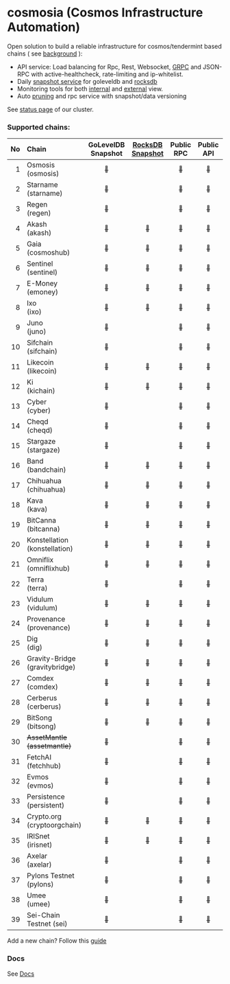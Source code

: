 # cosmosia (Cosmos Infrastructure Automation)

Open solution to build a reliable infrastructure for cosmos/tendermint based chains ( see [background](https://github.com/cosmos/chain-registry/issues/214) ):
- API service: Load balancing for Rpc, Rest, Websocket, [GRPC](docs/grpc.md) and JSON-RPC with active-healthcheck, rate-limiting and ip-whitelist.
- Daily [snapshot service](https://snapshot.notional.ventures/) for goleveldb and [rocksdb](/docs/rocksdb.md)
- Monitoring tools for both [internal](docs/rpc_monitor.md) and [external](https://status.notional.ventures/) view.
- Auto [pruning](https://github.com/notional-labs/cosmprund) and rpc service with snapshot/data versioning

See [status page](https://status.notional.ventures/) of our cluster.

### Supported chains:
| No | Chain                             | GoLevelDB<br>Snapshot                                                   | [RocksDB<br>Snapshot](/docs/rocksdb.md)                                         | Public<br>RPC                                              | Public<br>API                                              | Public<br>GRPC                                              | [Statesync](docs/statesync.md) |
|---:|:----------------------------------|:-----------------------------------------------------------------------:|:-------------------------------------------------------------------------------:|:----------------------------------------------------------:|:----------------------------------------------------------:|:-----------------------------------------------------------:|:------------------------------:|
| 1  | Osmosis<br>(osmosis)              | [<sub>:link:</sub>](https://snapshot.notional.ventures/osmosis/)        |                                                                                 | [<sub>:link:</sub>](https://rpc-osmosis-ia.notional.ventures/)        | [<sub>:link:</sub>](https://api-osmosis-ia.notional.ventures/)        | [<sub>:link:</sub>](https://grpc-osmosis-ia.notional.ventures/)        | :x:                            | 
| 2  | Starname<br>(starname)            | [<sub>:link:</sub>](https://snapshot.notional.ventures/starname/)       |                                                                                 | [<sub>:link:</sub>](https://rpc-starname-ia.notional.ventures/)       | [<sub>:link:</sub>](https://api-starname-ia.notional.ventures/)       | [<sub>:link:</sub>](https://grpc-starname-ia.notional.ventures/)       | :x:                            |
| 3  | Regen<br>(regen)                  | [<sub>:link:</sub>](https://snapshot.notional.ventures/regen/)          |                                                                                 | [<sub>:link:</sub>](https://rpc-regen-ia.notional.ventures/)          | [<sub>:link:</sub>](https://api-regen-ia.notional.ventures/)          | [<sub>:link:</sub>](https://grpc-regen-ia.notional.ventures/)          | :white_check_mark:             |
| 4  | Akash<br>(akash)                  | [<sub>:link:</sub>](https://snapshot.notional.ventures/akash/)          | [<sub>:link:</sub>](https://snapshot.notional.ventures/akash/rocksdb/)          | [<sub>:link:</sub>](https://rpc-akash-ia.notional.ventures/)          | [<sub>:link:</sub>](https://api-akash-ia.notional.ventures/)          | [<sub>:link:</sub>](https://grpc-akash-ia.notional.ventures/)          | :white_check_mark:             |
| 5  | Gaia<br>(cosmoshub)               | [<sub>:link:</sub>](https://snapshot.notional.ventures/cosmoshub/)      | [<sub>:link:</sub>](https://snapshot.notional.ventures/cosmoshub/rocksdb/)      | [<sub>:link:</sub>](https://rpc-cosmoshub-ia.notional.ventures/)      | [<sub>:link:</sub>](https://api-cosmoshub-ia.notional.ventures/)      | [<sub>:link:</sub>](https://grpc-cosmoshub-ia.notional.ventures/)      | :white_check_mark:             |
| 6  | Sentinel<br>(sentinel)            | [<sub>:link:</sub>](https://snapshot.notional.ventures/sentinel/)       | [<sub>:link:</sub>](https://snapshot.notional.ventures/sentinel/rocksdb/)       | [<sub>:link:</sub>](https://rpc-sentinel-ia.notional.ventures/)       | [<sub>:link:</sub>](https://api-sentinel-ia.notional.ventures/)       | [<sub>:link:</sub>](https://grpc-sentinel-ia.notional.ventures/)       | :white_check_mark:             |
| 7  | E-Money<br>(emoney)               | [<sub>:link:</sub>](https://snapshot.notional.ventures/emoney/)         | [<sub>:link:</sub>](https://snapshot.notional.ventures/emoney/rocksdb/)         | [<sub>:link:</sub>](https://rpc-emoney-ia.notional.ventures/)         | [<sub>:link:</sub>](https://api-emoney-ia.notional.ventures/)         | [<sub>:link:</sub>](https://grpc-emoney-ia.notional.ventures/)         | :white_check_mark:             |
| 8  | Ixo<br>(ixo)                      | [<sub>:link:</sub>](https://snapshot.notional.ventures/ixo/)            | [<sub>:link:</sub>](https://snapshot.notional.ventures/ixo/rocksdb/)            | [<sub>:link:</sub>](https://rpc-ixo-ia.notional.ventures/)            | [<sub>:link:</sub>](https://api-ixo-ia.notional.ventures/)            | [<sub>:link:</sub>](https://grpc-ixo-ia.notional.ventures/)            | :white_check_mark:             |
| 9  | Juno<br>(juno)                    | [<sub>:link:</sub>](https://snapshot.notional.ventures/juno/)           |                                                                                 | [<sub>:link:</sub>](https://rpc-juno-ia.notional.ventures/)           | [<sub>:link:</sub>](https://api-juno-ia.notional.ventures/)           | [<sub>:link:</sub>](https://grpc-juno-ia.notional.ventures/)           | :x:                            |
| 10 | Sifchain<br>(sifchain)            | [<sub>:link:</sub>](https://snapshot.notional.ventures/sifchain/)       |                                                                                 | [<sub>:link:</sub>](https://rpc-sifchain-ia.notional.ventures/)       | [<sub>:link:</sub>](https://api-sifchain-ia.notional.ventures/)       | [<sub>:link:</sub>](https://grpc-sifchain-ia.notional.ventures/)       | :white_check_mark:             |
| 11 | Likecoin<br>(likecoin)            | [<sub>:link:</sub>](https://snapshot.notional.ventures/likecoin/)       | [<sub>:link:</sub>](https://snapshot.notional.ventures/likecoin/rocksdb/)       | [<sub>:link:</sub>](https://rpc-likecoin-ia.notional.ventures/)       | [<sub>:link:</sub>](https://api-likecoin-ia.notional.ventures/)       | [<sub>:link:</sub>](https://grpc-likecoin-ia.notional.ventures/)       | :white_check_mark:             |
| 12 | Ki<br>(kichain)                   | [<sub>:link:</sub>](https://snapshot.notional.ventures/kichain/)        | [<sub>:link:</sub>](https://snapshot.notional.ventures/kichain/rocksdb/)        | [<sub>:link:</sub>](https://rpc-kichain-ia.notional.ventures/)        | [<sub>:link:</sub>](https://api-kichain-ia.notional.ventures/)        | [<sub>:link:</sub>](https://grpc-kichain-ia.notional.ventures/)        | :white_check_mark:             |
| 13 | Cyber<br>(cyber)                  | [<sub>:link:</sub>](https://snapshot.notional.ventures/cyber/)          |                                                                                 | [<sub>:link:</sub>](https://rpc-cyber-ia.notional.ventures/)          | [<sub>:link:</sub>](https://api-cyber-ia.notional.ventures/)          | [<sub>:link:</sub>](https://grpc-cyber-ia.notional.ventures/)          | :x:                            |
| 14 | Cheqd<br>(cheqd)                  | [<sub>:link:</sub>](https://snapshot.notional.ventures/cheqd/)          |                                                                                 | [<sub>:link:</sub>](https://rpc-cheqd-ia.notional.ventures/)          | [<sub>:link:</sub>](https://api-cheqd-ia.notional.ventures/)          | [<sub>:link:</sub>](https://grpc-cheqd-ia.notional.ventures/)          | :x:                            |
| 15 | Stargaze<br>(stargaze)            | [<sub>:link:</sub>](https://snapshot.notional.ventures/stargaze/)       |                                                                                 | [<sub>:link:</sub>](https://rpc-stargaze-ia.notional.ventures/)       | [<sub>:link:</sub>](https://api-stargaze-ia.notional.ventures/)       | [<sub>:link:</sub>](https://grpc-stargaze-ia.notional.ventures/)       | :x:                            |
| 16 | Band<br>(bandchain)               | [<sub>:link:</sub>](https://snapshot.notional.ventures/bandchain/)      | [<sub>:link:</sub>](https://snapshot.notional.ventures/bandchain/rocksdb/)      | [<sub>:link:</sub>](https://rpc-bandchain-ia.notional.ventures/)      | [<sub>:link:</sub>](https://api-bandchain-ia.notional.ventures/)      | [<sub>:link:</sub>](https://grpc-bandchain-ia.notional.ventures/)      | :white_check_mark:             |
| 17 | Chihuahua<br>(chihuahua)          | [<sub>:link:</sub>](https://snapshot.notional.ventures/chihuahua/)      | [<sub>:link:</sub>](https://snapshot.notional.ventures/chihuahua/rocksdb/)      | [<sub>:link:</sub>](https://rpc-chihuahua-ia.notional.ventures/)      | [<sub>:link:</sub>](https://api-chihuahua-ia.notional.ventures/)      | [<sub>:link:</sub>](https://grpc-chihuahua-ia.notional.ventures/)      | :white_check_mark:             |
| 18 | Kava<br>(kava)                    | [<sub>:link:</sub>](https://snapshot.notional.ventures/kava/)           | [<sub>:link:</sub>](https://snapshot.notional.ventures/kava/rocksdb/)           | [<sub>:link:</sub>](https://rpc-kava-ia.notional.ventures/)           | [<sub>:link:</sub>](https://api-kava-ia.notional.ventures/)           | [<sub>:link:</sub>](https://grpc-kava-ia.notional.ventures/)           | :white_check_mark:             |
| 19 | BitCanna<br>(bitcanna)            | [<sub>:link:</sub>](https://snapshot.notional.ventures/bitcanna/)       | [<sub>:link:</sub>](https://snapshot.notional.ventures/bitcanna/rocksdb/)       | [<sub>:link:</sub>](https://rpc-bitcanna-ia.notional.ventures/)       | [<sub>:link:</sub>](https://api-bitcanna-ia.notional.ventures/)       | [<sub>:link:</sub>](https://grpc-bitcanna-ia.notional.ventures/)       | :white_check_mark:             |
| 20 | Konstellation<br>(konstellation)  | [<sub>:link:</sub>](https://snapshot.notional.ventures/konstellation/)  | [<sub>:link:</sub>](https://snapshot.notional.ventures/konstellation/rocksdb/)  | [<sub>:link:</sub>](https://rpc-konstellation-ia.notional.ventures/)  | [<sub>:link:</sub>](https://api-konstellation-ia.notional.ventures/)  | [<sub>:link:</sub>](https://grpc-konstellation-ia.notional.ventures/)  | :white_check_mark:             |
| 21 | Omniflix<br>(omniflixhub)         | [<sub>:link:</sub>](https://snapshot.notional.ventures/omniflixhub/)    | [<sub>:link:</sub>](https://snapshot.notional.ventures/omniflixhub/rocksdb/)    | [<sub>:link:</sub>](https://rpc-omniflixhub-ia.notional.ventures/)    | [<sub>:link:</sub>](https://api-omniflixhub-ia.notional.ventures/)    | [<sub>:link:</sub>](https://grpc-omniflixhub-ia.notional.ventures/)    | :white_check_mark:             |
| 22 | Terra<br>(terra)                  | [<sub>:link:</sub>](https://snapshot.notional.ventures/terra/)          |                                                                                 | [<sub>:link:</sub>](https://rpc-terra-ia.notional.ventures/)          | [<sub>:link:</sub>](https://api-terra-ia.notional.ventures/)          | [<sub>:link:</sub>](https://grpc-terra-ia.notional.ventures/)          | :x:                            |
| 23 | Vidulum<br>(vidulum)              | [<sub>:link:</sub>](https://snapshot.notional.ventures/vidulum/)        | [<sub>:link:</sub>](https://snapshot.notional.ventures/vidulum/rocksdb/)        | [<sub>:link:</sub>](https://rpc-vidulum-ia.notional.ventures/)        | [<sub>:link:</sub>](https://api-vidulum-ia.notional.ventures/)        | [<sub>:link:</sub>](https://grpc-vidulum-ia.notional.ventures/)        | :white_check_mark:             |
| 24 | Provenance<br>(provenance)        | [<sub>:link:</sub>](https://snapshot.notional.ventures/provenance/)     | [<sub>:link:</sub>](https://snapshot.notional.ventures/provenance/rocksdb/)     | [<sub>:link:</sub>](https://rpc-provenance-ia.notional.ventures/)     | [<sub>:link:</sub>](https://api-provenance-ia.notional.ventures/)     | [<sub>:link:</sub>](https://grpc-provenance-ia.notional.ventures/)     | :white_check_mark:             |
| 25 | Dig<br>(dig)                      | [<sub>:link:</sub>](https://snapshot.notional.ventures/dig/)            | [<sub>:link:</sub>](https://snapshot.notional.ventures/dig/rocksdb/)            | [<sub>:link:</sub>](https://rpc-dig-ia.notional.ventures/)            | [<sub>:link:</sub>](https://api-dig-ia.notional.ventures/)            | [<sub>:link:</sub>](https://grpc-dig-ia.notional.ventures/)            | :white_check_mark:             |
| 26 | Gravity-Bridge<br>(gravitybridge) | [<sub>:link:</sub>](https://snapshot.notional.ventures/gravitybridge/)  | [<sub>:link:</sub>](https://snapshot.notional.ventures/gravitybridge/rocksdb/)  | [<sub>:link:</sub>](https://rpc-gravitybridge-ia.notional.ventures/)  | [<sub>:link:</sub>](https://api-gravitybridge-ia.notional.ventures/)  | [<sub>:link:</sub>](https://grpc-gravitybridge-ia.notional.ventures/)  | :white_check_mark:             |  
| 27 | Comdex<br>(comdex)                | [<sub>:link:</sub>](https://snapshot.notional.ventures/comdex/)         | [<sub>:link:</sub>](https://snapshot.notional.ventures/comdex/rocksdb/)         | [<sub>:link:</sub>](https://rpc-comdex-ia.notional.ventures/)         | [<sub>:link:</sub>](https://api-comdex-ia.notional.ventures/)         | [<sub>:link:</sub>](https://grpc-comdex-ia.notional.ventures/)         | :white_check_mark:             |
| 28 | Cerberus<br>(cerberus)            | [<sub>:link:</sub>](https://snapshot.notional.ventures/cerberus/)       | [<sub>:link:</sub>](https://snapshot.notional.ventures/cerberus/rocksdb/)       | [<sub>:link:</sub>](https://rpc-cerberus-ia.notional.ventures/)       | [<sub>:link:</sub>](https://api-cerberus-ia.notional.ventures/)       | [<sub>:link:</sub>](https://grpc-cerberus-ia.notional.ventures/)       | :white_check_mark:             |
| 29 | BitSong<br>(bitsong)              | [<sub>:link:</sub>](https://snapshot.notional.ventures/bitsong/)        | [<sub>:link:</sub>](https://snapshot.notional.ventures/bitsong/rocksdb/)        | [<sub>:link:</sub>](https://rpc-bitsong-ia.notional.ventures/)        | [<sub>:link:</sub>](https://api-bitsong-ia.notional.ventures/)        | [<sub>:link:</sub>](https://grpc-bitsong-ia.notional.ventures/)        | :white_check_mark:             |
| 30 | ~~AssetMantle<br>(assetmantle)~~  | [<sub>:link:</sub>](https://snapshot.notional.ventures/assetmantle/)    |                                                                                 | [<sub>:link:</sub>](https://rpc-assetmantle-ia.notional.ventures/)    | [<sub>:link:</sub>](https://api-assetmantle-ia.notional.ventures/)    | [<sub>:link:</sub>](https://grpc-assetmantle-ia.notional.ventures/)    | :white_check_mark:             | 
| 31 | FetchAI<br>(fetchhub)             | [<sub>:link:</sub>](https://snapshot.notional.ventures/fetchhub/)       |                                                                                 | [<sub>:link:</sub>](https://rpc-fetchhub-ia.notional.ventures/)       | [<sub>:link:</sub>](https://api-fetchhub-ia.notional.ventures/)       | [<sub>:link:</sub>](https://grpc-fetchhub-ia.notional.ventures/)       | :x:                            |
| 32 | Evmos<br>(evmos)                  | [<sub>:link:</sub>](https://snapshot.notional.ventures/evmos/)          |                                                                                 | [<sub>:link:</sub>](https://rpc-evmos-ia.notional.ventures/)          | [<sub>:link:</sub>](https://api-evmos-ia.notional.ventures/)          | [<sub>:link:</sub>](https://grpc-evmos-ia.notional.ventures/)          | :white_check_mark:             | 
| 33 | Persistence<br>(persistent)       | [<sub>:link:</sub>](https://snapshot.notional.ventures/persistent/)     |                                                                                 | [<sub>:link:</sub>](https://rpc-persistent-ia.notional.ventures/)     | [<sub>:link:</sub>](https://api-persistent-ia.notional.ventures/)     | [<sub>:link:</sub>](https://grpc-persistent-ia.notional.ventures/)     | :white_check_mark:             |
| 34 | Crypto.org<br>(cryptoorgchain)    | [<sub>:link:</sub>](https://snapshot.notional.ventures/cryptoorgchain/) | [<sub>:link:</sub>](https://snapshot.notional.ventures/cryptoorgchain/rocksdb/) | [<sub>:link:</sub>](https://rpc-cryptoorgchain-ia.notional.ventures/) | [<sub>:link:</sub>](https://api-cryptoorgchain-ia.notional.ventures/) | [<sub>:link:</sub>](https://grpc-cryptoorgchain-ia.notional.ventures/) | :white_check_mark:             |
| 35 | IRISnet<br>(irisnet)              | [<sub>:link:</sub>](https://snapshot.notional.ventures/irisnet/)        | [<sub>:link:</sub>](https://snapshot.notional.ventures/irisnet/rocksdb/)        | [<sub>:link:</sub>](https://rpc-irisnet-ia.notional.ventures/)        | [<sub>:link:</sub>](https://api-irisnet-ia.notional.ventures/)        | [<sub>:link:</sub>](https://grpc-irisnet-ia.notional.ventures/)        | :white_check_mark:             |
| 36 | Axelar<br>(axelar)                | [<sub>:link:</sub>](https://snapshot.notional.ventures/axelar/)         |                                                                                 | [<sub>:link:</sub>](https://rpc-axelar-ia.notional.ventures/)         | [<sub>:link:</sub>](https://api-axelar-ia.notional.ventures/)         | [<sub>:link:</sub>](https://grpc-axelar-ia.notional.ventures/)         | :white_check_mark:             |
| 37 | Pylons Testnet<br>(pylons)        | [<sub>:link:</sub>](https://snapshot.notional.ventures/pylons/)         |                                                                                 | [<sub>:link:</sub>](https://rpc-pylons-ia.notional.ventures/)         | [<sub>:link:</sub>](https://api-pylons-ia.notional.ventures/)         | [<sub>:link:</sub>](https://grpc-pylons-ia.notional.ventures/)         | :white_check_mark:             |
| 38 | Umee<br>(umee)                    | [<sub>:link:</sub>](https://snapshot.notional.ventures/umee/)           |                                                                                 | [<sub>:link:</sub>](https://rpc-umee-ia.notional.ventures/)           | [<sub>:link:</sub>](https://api-umee-ia.notional.ventures/)           | [<sub>:link:</sub>](https://grpc-umee-ia.notional.ventures/)           | :white_check_mark:             |
| 39 | Sei-Chain<br>Testnet (sei)        | [<sub>:link:</sub>](https://snapshot.notional.ventures/sei/)            |                                                                                 | [<sub>:link:</sub>](https://rpc-sei-ia.notional.ventures/)            | [<sub>:link:</sub>](https://api-sei-ia.notional.ventures/)            | [<sub>:link:</sub>](https://grpc-sei-ia.notional.ventures/)            |                                |



Add a new chain? Follow this [guide](docs/new_chain.md)

### Docs
See [Docs](./docs/)
